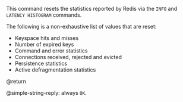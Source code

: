 This command resets the statistics reported by Redis via the `INFO` and `LATENCY HISTOGRAM` commands.

The following is a non-exhaustive list of values that are reset:

* Keyspace hits and misses
* Number of expired keys
* Command and error statistics
* Connections received, rejected and evicted
* Persistence statistics
* Active defragmentation statistics

@return

@simple-string-reply: always `OK`.

